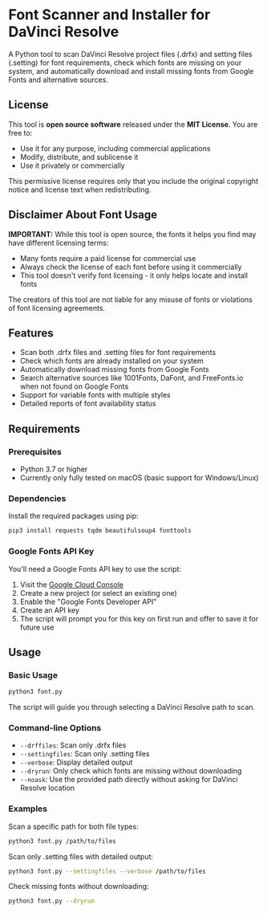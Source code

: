 # Font Scanner and Installer for DaVinci Resolve

A Python tool to scan DaVinci Resolve project files (.drfx) and setting files (.setting) for font requirements, check which fonts are missing on your system, and automatically download and install missing fonts from Google Fonts and alternative sources.

## License

This tool is **open source software** released under the **MIT License**. You are free to:
- Use it for any purpose, including commercial applications
- Modify, distribute, and sublicense it
- Use it privately or commercially

This permissive license requires only that you include the original copyright notice and license text when redistributing.

## Disclaimer About Font Usage

**IMPORTANT:** While this tool is open source, the fonts it helps you find may have different licensing terms:
- Many fonts require a paid license for commercial use
- Always check the license of each font before using it commercially
- This tool doesn't verify font licensing - it only helps locate and install fonts

The creators of this tool are not liable for any misuse of fonts or violations of font licensing agreements.

## Features

- Scan both .drfx files and .setting files for font requirements
- Check which fonts are already installed on your system
- Automatically download missing fonts from Google Fonts
- Search alternative sources like 1001Fonts, DaFont, and FreeFonts.io when not found on Google Fonts
- Support for variable fonts with multiple styles
- Detailed reports of font availability status

## Requirements

### Prerequisites

- Python 3.7 or higher
- Currently only fully tested on macOS (basic support for Windows/Linux)

### Dependencies

Install the required packages using pip:

```bash
pip3 install requests tqdm beautifulsoup4 fonttools
```

### Google Fonts API Key

You'll need a Google Fonts API key to use the script:

1. Visit the [Google Cloud Console](https://console.cloud.google.com/apis/credentials)
2. Create a new project (or select an existing one)
3. Enable the "Google Fonts Developer API"
4. Create an API key
5. The script will prompt you for this key on first run and offer to save it for future use

## Usage

### Basic Usage

```bash
python3 font.py
```

The script will guide you through selecting a DaVinci Resolve path to scan.

### Command-line Options

- `--drffiles`: Scan only .drfx files
- `--settingfiles`: Scan only .setting files
- `--verbose`: Display detailed output
- `--dryrun`: Only check which fonts are missing without downloading
- `--noask`: Use the provided path directly without asking for DaVinci Resolve location

### Examples

Scan a specific path for both file types:

```bash
python3 font.py /path/to/files
```

Scan only .setting files with detailed output:

```bash
python3 font.py --settingfiles --verbose /path/to/files
```

Check missing fonts without downloading:

```bash
python3 font.py --dryrun
```

